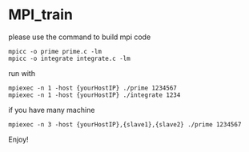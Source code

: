 # MPI_train

please use the command to build mpi code

```
mpicc -o prime prime.c -lm
mpicc -o integrate integrate.c -lm
```

run with

```
mpiexec -n 1 -host {yourHostIP} ./prime 1234567
mpiexec -n 1 -host {yourHostIP} ./integrate 1234
```

if you have many machine 

```
mpiexec -n 3 -host {yourHostIP},{slave1},{slave2} ./prime 1234567
```

Enjoy!
